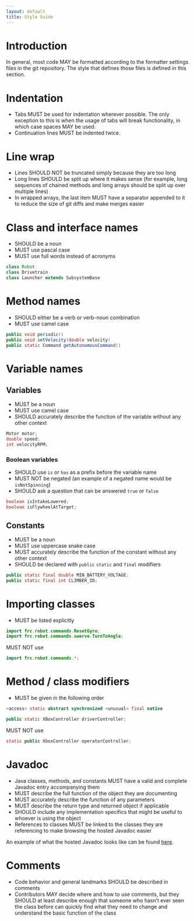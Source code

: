 ```yaml
---
layout: default
title: Style Guide
---
```


# Introduction

In general, most code MAY be formatted according to the formatter settings files in the git repository. The style that defines those files is defined in this section.

# Indentation

* Tabs MUST be used for indentation wherever possible. The only exception to this is when the usage of tabs will break functionality, in which case spaces MAY be used.
* Continuation lines MUST be indented twice.

# Line wrap

* Lines SHOULD NOT be truncated simply because they are too long
* Long lines SHOULD be split up where it makes sense (for example, long sequences of chained methods and long arrays should be split up over multiple lines)
* In wrapped arrays, the last item MUST have a separator appended to it to reduce the size of git diffs and make merges easier

# Class and interface names

* SHOULD be a noun
* MUST use pascal case
* MUST use full words instead of acronyms

```java
class Robot
class Drivetrain
class Launcher extends SubsystemBase
```

# Method names

* SHOULD either be a verb or verb-noun combination
* MUST use camel case

```java
public void periodic()
public void setVelocity(double velocity)
public static Command getAutonomousCommand()
```

# Variable names

## Variables

* MUST be a noun
* MUST use camel case
* SHOULD accurately describe the function of the variable without any other context

```java
Motor motor;
double speed;
int velocityRPM;
```

### Boolean variables

* SHOULD use `is` or `has` as a prefix before the variable name
* MUST NOT be negated (an example of a negated name would be `isNotSpinning`)
* SHOULD ask a question that can be answered `true` or `false`

``` java
boolean isIntakeLowered;
boolean isFlywheelAtTarget;
```

## Constants

* MUST be a noun
* MUST use uppercase snake case
* MUST accurately describe the function of the constant without any other context
* SHOULD be declared with `public` `static` and `final` modifiers

```java
public static final double MIN_BATTERY_VOLTAGE;
public static final int CLIMBER_ID;
```

# Importing classes

* MUST be listed explicitly

```java
import frc.robot.commands.ResetGyro;
import frc.robot.commands.swerve.TurnToAngle;
```

MUST NOT use

```java
import frc.robot.commands.*;
```

# Method / class modifiers

* MUST be given in the following order

```java
<access> static abstract synchronized <unusual> final native
```

```java
public static XBoxController driverController;
```

MUST NOT use

```java
static public XboxController operatorController;
```

# Javadoc

* Java classes, methods, and constants MUST have a valid and complete Javadoc entry accompanying them
* MUST describe the full function of the object they are documenting
* MUST accurately describe the function of any parameters
* MUST describe the return type and returned object if applicable
* SHOULD include any implementation specifics that might be useful to whoever is using the object
* References to classes MUST be linked to the classes they are referencing to make browsing the hosted Javadoc easier

An example of what the hosted Javadoc looks like can be found [here](https://roboblazers7617.github.io/2024Robot/).

# Comments

* Code behavior and general landmarks SHOULD be described in comments
* Contributors MAY decide where and how to use comments, but they SHOULD at least describe enough that someone who hasn’t ever seen the class before can quickly find what they need to change and understand the basic function of the class
